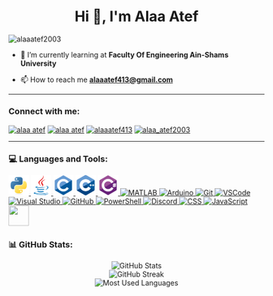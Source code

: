 <!-- Header Section -->
<h1 align="center">Hi 👋, I'm Alaa Atef</h1>
<!-- Profile View Counter -->
<p align="left">
  <img src="https://komarev.com/ghpvc/?username=alaaatef2003&label=Profile%20views&color=0e75b6&style=flat" alt="alaaatef2003" />
</p>

<!-- About Section -->
- 🔭 I’m currently learning at **Faculty Of Engineering Ain-Shams University**

- 📫 How to reach me **alaaatef413@gmail.com**

---

<!-- Connect With Me Section -->
<h3 align="left">Connect with me:</h3>
<p align="left">
<a href="https://linkedin.com/in/alaa atef" target="blank"><img align="center" src="https://raw.githubusercontent.com/rahuldkjain/github-profile-readme-generator/master/src/images/icons/Social/linked-in-alt.svg" alt="alaa atef" height="30" width="40" /></a>
<a href="https://fb.com/alaa atef" target="blank"><img align="center" src="https://raw.githubusercontent.com/rahuldkjain/github-profile-readme-generator/master/src/images/icons/Social/facebook.svg" alt="alaa atef" height="30" width="40" /></a>
<a href="https://www.hackerrank.com/alaaatef413" target="blank"><img align="center" src="https://raw.githubusercontent.com/rahuldkjain/github-profile-readme-generator/master/src/images/icons/Social/hackerrank.svg" alt="alaaatef413" height="30" width="40" /></a>
<a href="https://codeforces.com/profile/alaa_atef2003" target="blank"><img align="center" src="https://raw.githubusercontent.com/rahuldkjain/github-profile-readme-generator/master/src/images/icons/Social/codeforces.svg" alt="alaa_atef2003" height="30" width="40" /></a>
</p>

---
<!-- Languages and Tools Section -->
<h3 align="left">💻 Languages and Tools:</h3>
<p align="left">
  <!-- Programming Languages -->
  <a href="https://www.python.org" target="_blank" rel="noreferrer">
    <img src="https://raw.githubusercontent.com/devicons/devicon/master/icons/python/python-original.svg" alt="Python" width="40" height="40" />
  </a>
  <a href="https://www.java.com" target="_blank" rel="noreferrer">
    <img src="https://raw.githubusercontent.com/devicons/devicon/master/icons/java/java-original.svg" alt="Java" width="40" height="40" />
  </a>
  <a href="https://www.cprogramming.com/" target="_blank" rel="noreferrer">
    <img src="https://raw.githubusercontent.com/devicons/devicon/master/icons/c/c-original.svg" alt="C" width="40" height="40" />
  </a>
  <a href="https://www.w3schools.com/cpp/" target="_blank" rel="noreferrer">
    <img src="https://raw.githubusercontent.com/devicons/devicon/master/icons/cplusplus/cplusplus-original.svg" alt="C++" width="40" height="40" />
  </a>
  <a href="https://www.w3schools.com/cs/" target="_blank" rel="noreferrer">
    <img src="https://raw.githubusercontent.com/devicons/devicon/master/icons/csharp/csharp-original.svg" alt="C#" width="40" height="40" />
  </a>
  <a href="https://www.mathworks.com/" target="_blank" rel="noreferrer">
    <img src="https://upload.wikimedia.org/wikipedia/commons/2/21/Matlab_Logo.png" alt="MATLAB" width="40" height="40" />
    
  </a>

  <!-- Tools -->
  <a href="https://www.arduino.cc/" target="_blank" rel="noreferrer">
    <img src="https://cdn.worldvectorlogo.com/logos/arduino-1.svg" alt="Arduino" width="40" height="40" />
  </a>
  <a href="https://git-scm.com/" target="_blank" rel="noreferrer">
    <img src="https://www.vectorlogo.zone/logos/git-scm/git-scm-icon.svg" alt="Git" width="40" height="40" />
  </a>
  <a href="https://code.visualstudio.com/" target="_blank" rel="noreferrer">
    <img src="https://skillicons.dev/icons?i=vscode" alt="VSCode" width="40" height="40" />
  </a>
  <a href="https://visualstudio.microsoft.com/" target="_blank" rel="noreferrer">
    <img src="https://skillicons.dev/icons?i=visualstudio" alt="Visual Studio" width="40" height="40" />
  </a>
  <a href="https://github.com/" target="_blank" rel="noreferrer">
    <img src="https://skillicons.dev/icons?i=github" alt="GitHub" width="40" height="40" />
  </a>
  <a href="https://docs.microsoft.com/en-us/powershell/" target="_blank" rel="noreferrer">
    <img src="https://skillicons.dev/icons?i=powershell" alt="PowerShell" width="40" height="40" />
  </a>
  <a href="https://discord.com/" target="_blank" rel="noreferrer">
    <img src="https://skillicons.dev/icons?i=discord" alt="Discord" width="40" height="40" />
  </a>

  <!-- Web Development -->
  
  <a href="https://www.w3schools.com/css/" target="_blank" rel="noreferrer">
    <img src="https://skillicons.dev/icons?i=css" alt="CSS" width="40" height="40" />
    
  </a>
  <a href="https://developer.mozilla.org/en-US/docs/Web/JavaScript" target="_blank" rel="noreferrer">
    <img src="https://skillicons.dev/icons?i=javascript" alt="JavaScript" width="40" height="40" />
    <img src="https://skillicons.dev/icons?i=octave"  width="40" height="40"/><br>
  </a>
</p>
<h3 align="left">📊 GitHub Stats:</h3>
<div align="center">
  <!-- GitHub Stats -->
  <img src="https://github-readme-stats.vercel.app/api?username=alaaatef2003&show_icons=true&locale=en&theme=transparent" alt="GitHub Stats" />
  <br />
  <!-- GitHub Streak Stats -->
  <img src="https://github-readme-streak-stats.herokuapp.com/?user=alaaatef2003&theme=transparent" alt="GitHub Streak" />
  <br />
  <!-- Most Used Languages -->
  <img src="https://github-readme-stats.vercel.app/api/top-langs/?username=alaaatef2003&layout=compact&langs_count=10&theme=transparent" alt="Most Used Languages" />

</div>
